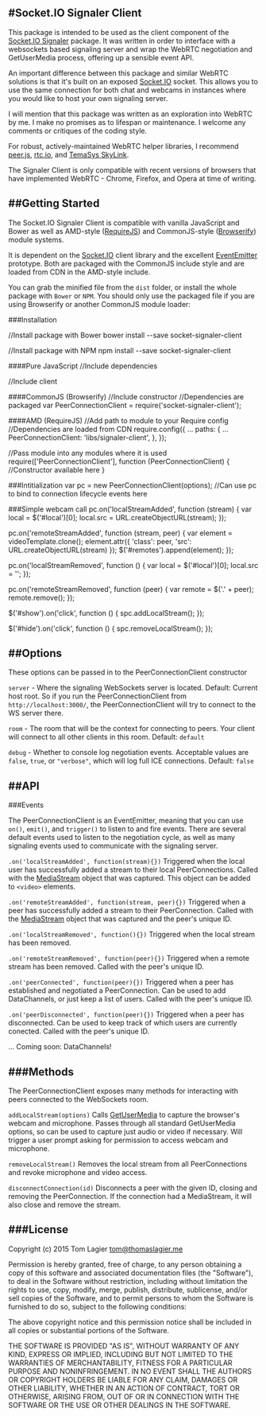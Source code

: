 #Socket.IO Signaler Client
---

This package is intended to be used as the client component of the [Socket.IO Signaler](https://github.com/mcmouse/socketio-signaler) package. It was written in order to interface with a websockets based signaling server and wrap the WebRTC negotiation and GetUserMedia process, offering up a sensible event API.

An important difference between this package and similar WebRTC solutions is that it's built on an exposed [Socket.IO](http://socket.io) socket. This allows you to use the same connection for both chat and webcams in instances where you would like to host your own signaling server.

I will mention that this package was written as an exploration into WebRTC by me. I make no promises as to lifespan or maintenance. I welcome any comments or critiques of the coding style. 

For robust, actively-maintained WebRTC helper libraries, I recommend [peer.js](http://peerjs.com/), [rtc.io](https://rtc.io/), and [TemaSys SkyLink](https://temasys.github.io/).

The Signaler Client is only compatible with recent versions of browsers that have implemented WebRTC - Chrome, Firefox, and Opera at time of writing.

##Getting Started
---

The Socket.IO Signaler Client is compatible with vanilla JavaScript and Bower as well as AMD-style ([RequireJS](http://requirejs.org/)) and CommonJS-style ([Browserify](http://browserify.org/)) module systems.

It is dependent on the [Socket.IO](http://socket.io/) client library and the excellent [EventEmitter](https://github.com/Wolfy87/EventEmitter) prototype. Both are packaged with the CommonJS include style and are loaded from CDN in the AMD-style include.

You can grab the minified file from the `dist` folder, or install the whole package with `Bower` or `NPM`. You should only use the packaged file if you are using Browserify or another CommonJS module loader:

###Installation

  //Install package with Bower
  bower install --save socket-signaler-client

  //Install package with NPM
  npm install --save socket-signaler-client

####Pure JavaScript
  //Include dependencies
  <script src="https://cdn.socket.io/socket.io-1.3.3.js"></script>
  <script src="https://cdnjs.cloudflare.com/ajax/libs/EventEmitter/4.2.11/EventEmitter.min.js"></script>

  //Include client
  <script src="libs/signaler-client.min.js"></script>

####CommonJS (Browserify)
  //Include constructor
  //Dependencies are packaged
  var PeerConnectionClient = require('socket-signaler-client');

####AMD (RequireJS)
  //Add path to module to your Require config
  //Dependencies are loaded from CDN
  require.config({
    ...
    paths: {
      ...
      PeerConnectionClient: 'libs/signaler-client',
    },
  });

  //Pass module into any modules where it is used
  require(['PeerConnectionClient'], function (PeerConnectionClient) {
    //Constructor available here
  }

###Intitialization
  var pc = new PeerConnectionClient(options);
  //Can use pc to bind to connection lifecycle events here

###Simple webcam call
  pc.on('localStreamAdded', function (stream) {
    var local = $('#local')[0];
    local.src = URL.createObjectURL(stream);
  });

  pc.on('remoteStreamAdded', function (stream, peer) {
    var element = videoTemplate.clone();
    element.attr({
      'class': peer,
      'src': URL.createObjectURL(stream)
    });
    $('#remotes').append(element);
  });

  pc.on('localStreamRemoved', function () {
    var local = $('#local')[0];
    local.src = '';
  });

  pc.on('remoteStreamRemoved', function (peer) {
    var remote = $('.' + peer);
    remote.remove();
  });

  $('#show').on('click', function () {
    spc.addLocalStream();
  });

  $('#hide').on('click', function () {
    spc.removeLocalStream();
  });

##Options
---

These options can be passed in to the PeerConnectionClient constructor

`server` - Where the signaling WebSockets server is located.
Default: Current host root. So if you run the PeerConnectionClient from `http://localhost:3000/`, the PeerConnectionClient will try to connect to the WS server there.

`room` - The room that will be the context for connecting to peers. Your client will connect to all other clients in this room.
Default: `default`

`debug` - Whether to console log negotiation events. Acceptable values are `false`, `true`, or `"verbose"`, which will log full ICE connections.
Default: `false`

##API
---

###Events

The PeerConnectionClient is an EventEmitter, meaning that you can use `on()`, `emit()`, and `trigger()` to listen to and fire events. There are several default events used to listen to the negotiation cycle, as well as many signaling events used to communicate with the signaling server.

`.on('localStreamAdded', function(stream){})`
Triggered when the local user has successfully added a stream to their local PeerConnections. Called with the [MediaStream](https://developer.mozilla.org/en-US/docs/Web/API/MediaStream) object that was captured. This object can be added to `<video>` elements.

`.on('remoteStreamAdded', function(stream, peer){})`
Triggered when a peer has successfully added a stream to their PeerConnection. Called with the [MediaStream](https://developer.mozilla.org/en-US/docs/Web/API/MediaStream) object that was captured and the peer's unique ID.

`.on('localStreamRemoved', function(){})`
Triggered when the local stream has been removed.

`.on('remoteStreamRemoved', function(peer){})`
Triggered when a remote stream has been removed. Called with the peer's unique ID.

`.on('peerConnected', function(peer){})`
Triggered when a peer has established and negotiated a PeerConnection. Can be used to add DataChannels, or just keep a list of users. Called with the peer's unique ID.

`.on('peerDisconnected', function(peer){})`
Triggered when a peer has disconnected. Can be used to keep track of which users are currently conected. Called with the peer's unique ID.

... Coming soon: DataChannels!

###Methods
---

The PeerConnectionClient exposes many methods for interacting with peers connected to the WebSockets room.

`addLocalStream(options)`
Calls [GetUserMedia](https://developer.mozilla.org/en-US/docs/NavigatorUserMedia.getUserMedia) to capture the browser's webcam and microphone. Passes through all standard GetUserMedia options, so can be used to capture just audio or video if necessary. Will trigger a user prompt asking for permission to access webcam and microphone.

`removeLocalStream()`
Removes the local stream from all PeerConnections and revoke microphone and video access.

`disconnectConnection(id)`
Disconnects a peer with the given ID, closing and removing the PeerConnection. If the connection had a MediaStream, it will also close and remove the stream.

###License
---

Copyright (c) 2015 Tom Lagier <tom@thomaslagier.me>

Permission is hereby granted, free of charge, to any person obtaining a copy
of this software and associated documentation files (the "Software"), to deal
in the Software without restriction, including without limitation the rights
to use, copy, modify, merge, publish, distribute, sublicense, and/or sell
copies of the Software, and to permit persons to whom the Software is
furnished to do so, subject to the following conditions:

The above copyright notice and this permission notice shall be included in
all copies or substantial portions of the Software.

THE SOFTWARE IS PROVIDED "AS IS", WITHOUT WARRANTY OF ANY KIND, EXPRESS OR
IMPLIED, INCLUDING BUT NOT LIMITED TO THE WARRANTIES OF MERCHANTABILITY,
FITNESS FOR A PARTICULAR PURPOSE AND NONINFRINGEMENT. IN NO EVENT SHALL THE
AUTHORS OR COPYRIGHT HOLDERS BE LIABLE FOR ANY CLAIM, DAMAGES OR OTHER
LIABILITY, WHETHER IN AN ACTION OF CONTRACT, TORT OR OTHERWISE, ARISING FROM,
OUT OF OR IN CONNECTION WITH THE SOFTWARE OR THE USE OR OTHER DEALINGS IN
THE SOFTWARE.